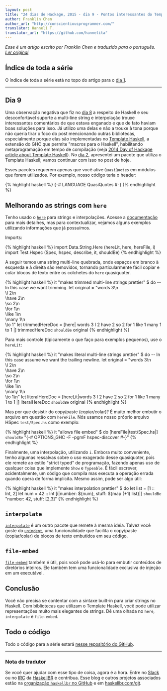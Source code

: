 ```yaml
---
layout: post
title: "24 dias de Hackage, 2015 - dia 9 - Pontos interessantes do Template Haskell"
author: Franklin Chen
author_url: "http://conscientiousprogrammer.com/"
translator: Hanneli T.
translator_url: "https://github.com/hannelita"
---
```

_Esse é um artigo escrito por Franklin Chen e traduzido para o português.
[Ler original](http://conscientiousprogrammer.com/blog/2015/12/09/24-days-of-hackage-2015-day-9-template-haskell-goodies-here-interpolate-file-embed/)_

## Índice de toda a série
O índice de toda a série está no topo do artigo para o
[dia 1](/2015/12/08/aperitivos-de-haskell-24-dias-de-hackage-2015-dia-1-introducao-e-stack.html).

- - -

## Dia 9

Uma observação negativa que fiz no
[dia 8](/2015/12/16/24-dias-de-hackage-2015-dia-8-multiset-queria-que-estivesse-na-biblioteca-padrao.html)
a respeito de Haskell e seu desconfortável suporte a multi-line string e
interpolação trouxe interessantes comentários de que estava enganado e que de
fato haviam boas soluções para isso. Já utilizo uma delas e não a trouxe à tona
porque não queria tirar o foco do post mencionando outras bibliotecas,
especialmente porque elas são implementadas no
[Template Haskell](https://wiki.haskell.org/Template_Haskell), a extensão do
GHC que permite "macros para o Haskell", habilitando metaprogramação em tempo
de compilação (veja
[2014 Day of Hackage article about Template Haskell](https://ocharles.org.uk/blog/guest-posts/2014-12-22-template-haskell.html)). No
[dia 2](/2015/12/09/24-dias-de-hackage-2015-dia-2-expressoes-regulares-com-pcre-heavy-scripts-standalone-usando-stack.html),
apresentei um pacote que utiliza o Template Haskell; vamos continuar com isso
no post de hoje.

<!-- more -->

Esses pacotes requerem apenas que você ative `QuasiQuotes` em módulos que forem
utilizados. Por exemplo, nosso código teria o header:

{% highlight haskell %}
{-# LANGUAGE QuasiQuotes #-}
{% endhighlight %}

## Melhorando as strings com `here`

Tenho usado o [`here`](http://hackage.haskell.org/package/here) para strings e
interpolações. Acesse a [documentação](https://github.com/tmhedberg/here) para
mais detalhes, mas para contextualizar, vejamos alguns exemplos utilizando
informações que já possuímos.

Imports:

{% highlight haskell %}
import Data.String.Here (hereLit, here, hereFile, i)
import Test.Hspec (Spec, hspec, describe, it, shouldBe)
{% endhighlight %}

A seguir temos uma string multi-line quebrada, onde espaços em branco à
esquerda e à direita são removidos, tornando particularmente fácil copiar e
colar blocos de texto entre os colchetes do `here` quasiquoter.

{% highlight haskell %}
    it "makes trimmed multi-line strings prettier" $ do
      -- In this case we want trimming.
      let original = "words 3\n\
                     \I 2\n\
                     \have 2\n\
                     \so 2\n\
                     \for 1\n\
                     \like 1\n\
                     \many 1\n\
                     \to 1"
      let trimmedHereDoc = [here|
words 3
I 2
have 2
so 2
for 1
like 1
many 1
to 1
|]
      trimmedHereDoc `shouldBe` original
{% endhighlight %}

Para mais controle (tipicamente o que faço para exemplos pequenos), use o
`hereLit`:

{% highlight haskell %}
    it "makes literal multi-line strings prettier" $ do
      -- In this case assume we want the trailing newline.
      let original = "words 3\n\
                     \I 2\n\
                     \have 2\n\
                     \so 2\n\
                     \for 1\n\
                     \like 1\n\
                     \many 1\n\
                     \to 1\n"
      let literalHereDoc = [hereLit|words 3
I 2
have 2
so 2
for 1
like 1
many 1
to 1
|]
      literalHereDoc `shouldBe` original
{% endhighlight %}

Mas por que desistir do copy/paste (copiar/colar)? É muito melhor embutir o
arquivo em questão com `hereFile`. Nós usamos nosso próprio arquivo HSpec
`test/Spec.hs` como exemplo:

{% highlight haskell %}
    it "allows file embed" $ do
      [hereFile|test/Spec.hs|] `shouldBe`
        "{-# OPTIONS_GHC -F -pgmF hspec-discover #-}"
{% endhighlight %}

Finalmente, uma interpolação, utilizando `i`. Embora muito conveniente, tenho
algumas ressalvas sobre o uso exagerado desse quasiquoter, pois ele remete ao
estilo "strict typed" de programação, fazendo apenas uso de qualquer coisa que
implemente `Show` e `Typeable`. É fácil escrever, acidentalmente, um código que
compila mas executa a operação errada quando opera de forma implícita. Mesmo
assim, pode ser algo útil:

{% highlight haskell %}
    it "makes interpolation prettier" $ do
      let list = [1 :: Int, 2]
      let num = 42 :: Int
      [i|number: ${num}, stuff: ${map (+1) list}|] `shouldBe`
        "number: 42, stuff: [2,3]"
{% endhighlight %}

## `interpolate`

[`interpolate`](http://hackage.haskell.org/package/interpolate) é um outro
pacote que remete à mesma ideia. Talvez você goste do
[`unindent`](http://hackage.haskell.org/package/interpolate-0.1.0/docs/Data-String-Interpolate-Util.html),
uma funcionalidade que facilita o copy/paste (copiar/colar) de blocos de texto
embutidos em seu código.

## `file-embed`

[`file-embed`](http://hackage.haskell.org/package/file-embed) também é útil,
pois você pode usá-lo para embutir conteúdos de diretórios inteiros. Ele também
tem uma funcionalidade exclusiva de injeção em um executável.

## Conclusão
Você não precisa se contentar com a sintaxe built-in para criar strings no
Haskell. Com bibliotecas que utilizam o Template Haskell, você pode utilizar
representações muito mais elegantes de strings. Dê uma olhada no `here`,
`interpolate` e `file-embed`.

## Todo o código
Todo o código para a série estará
[nesse repositório do GitHub](https://github.com/FranklinChen/twenty-four-days2015-of-hackage).

- - -

### Nota do tradutor
Se você quer ajudar com esse tipo de coisa, agora é a hora. Entre no
[Slack](http://haskellbr.com/slack/) ou no
[IRC](http://irc.lc/freenode/haskell-br) da [HaskellBR](http://haskellbr.com/) e
contribua. Esse blog e outros projetos associados estão na
[organização `haskellbr` no GitHub](https://github.com/haskellbr) e em
[haskellbr.com/git](http://haskellbr.com/git).
